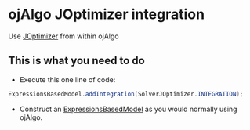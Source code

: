 # ojAlgo JOptimizer integration

Use [JOptimizer](http://www.joptimizer.com) from within ojAlgo

## This is what you need to do

* Execute this one line of code:
```java
ExpressionsBasedModel.addIntegration(SolverJOptimizer.INTEGRATION);
```
* Construct an [ExpressionsBasedModel](https://github.com/optimatika/ojAlgo/wiki/The-Diet-Problem) as you would normally using ojAlgo.
